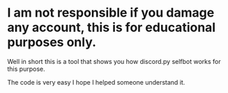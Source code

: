 # I am not responsible if you damage any account, this is for educational purposes only.

Well in short this is a tool that shows you how discord.py selfbot works for this purpose.

The code is very easy I hope I helped someone understand it.
